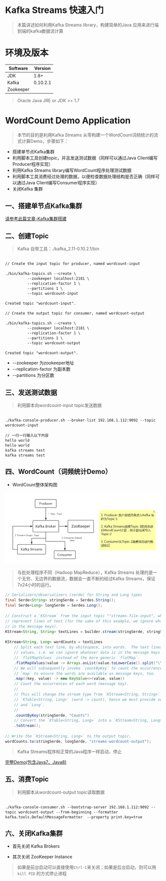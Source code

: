 # Kafka Streams 快速入门

 > 本篇讲述如何利用Kafka Streams library，构建简单的Java 应用来进行端到端的kafka数据流计算

# 环境及版本

| Software   | Version   |
| ---------- |-----------|
| JDK        | 1.8+      |
| Kafka      | 0.10.2.1  |
| Zookeeper  |           |

> Oracle Java JRE or JDK >= 1.7 

#  WordCount Demo Application 

> 本节的目的是利用Kafka Streams 从零构建一个WordCount词频统计的流式计算Demo，步骤如下：

- 搭建单节点Kafka集群
- 利用脚本工具创建topic，并且发送测试数据（同样可以通过Java Client编写Producer程序实现）
- 利用Kafka Streams library编写WordCount程序处理测试数据
- 利用脚本工具消费经过处理的数据，以便检查数据处理结构是否正确（同样可以通过Java Client编写Consumer程序实现）
- 关闭Kafka 集群

## 一、搭建单节点Kafka集群

[请参考此篇文章-Kafka集群搭建]()

## 二、创建Topic

> Kafka 自带工具：./kafka_2.11-0.10.2.1/bin 

```shell

// Create the input topic for producer, named wordcount-input

./bin/kafka-topics.sh --create \
          --zookeeper localhost:2181 \
          --replication-factor 1 \
          --partitions 1 \
          --topic wordcount-input

Created topic "wordcount-input".

// Create the output topic for consumer, named wordcount-output

./bin/kafka-topics.sh --create \
          --zookeeper localhost:2181 \
          --replication-factor 1 \
          --partitions 1 \
          --topic wordcount-output

Created topic "wordcount-output".
```

- --zookeeper 为zookeeper地址
- --replication-factor 为副本数
- --partitions 为分区数

## 三、发送测试数据

> 利用脚本向wordcount-input topic发送数据

```shell

./kafka-console-producer.sh --broker-list 192.168.1.112:9092 --topic wordcount-input

// 一行一行输入以下内容
hello world
hello world
kafka streams test
kafka streams test
```

## 四、WordCount（词频统计Demo）

- WordCount整体架构图

![WordCount整体架构图](https://github.com/imperio-wxm/kafka-streams-documents/blob/64eb084c4c0efddf0d614e48b4bf2ab6c481784a/pictures/WordCount%E6%9E%B6%E6%9E%84%E5%9B%BE.png?raw=true)

> 与批处理程序不同（Hadoop MapReduce），Kafka Streams 处理的是一个无穷、无边界的数据流，数据会一直不断的经过Kafka Streams，保证7x24小时的运行。

```java
// Serializers/deserializers (serde) for String and Long types
final Serde<String> stringSerde = Serdes.String();
final Serde<Long> longSerde = Serdes.Long();

// Construct a `KStream` from the input topic ""streams-file-input", where message values
// represent lines of text (for the sake of this example, we ignore whatever may be stored
// in the message keys).
KStream<String, String> textLines = builder.stream(stringSerde, stringSerde, "streams-file-input");

KStream<String, Long> wordCounts = textLines
    // Split each text line, by whitespace, into words.  The text lines are the message
    // values, i.e. we can ignore whatever data is in the message keys and thus invoke
    // `flatMapValues` instead of the more generic `flatMap`.
    .flatMapValues(value -> Arrays.asList(value.toLowerCase().split("\\W+")))
    // We will subsequently invoke `countByKey` to count the occurrences of words, so we use
    // `map` to ensure the words are available as message keys, too.
    .map((key, value) -> new KeyValue<>(value, value))
    // Count the occurrences of each word (message key).
    //
    // This will change the stream type from `KStream<String, String>` to
    // `KTable<String, Long>` (word -> count), hence we must provide serdes for `String`
    // and `Long`.
    //
    .countByKey(stringSerde, "Counts")
    // Convert the `KTable<String, Long>` into a `KStream<String, Long>`.
    .toStream();

// Write the `KStream<String, Long>` to the output topic.
wordCounts.to(stringSerde, longSerde, "streams-wordcount-output");
```

> Kafka Streams程序和正常的Java程序一样启动、停止

[完整Demo(包含Java7、Java8)](https://github.com/imperio-wxm/kafka-best-practice/tree/master/demo-for-documents/streams-wordcount)

## 五、消费Topic

> 利用脚本从wordcount-output topic读取数据

```shell

./kafka-console-consumer.sh --bootstrap-server 192.168.1.112:9092 --topic wordcount-output --from-beginning --formatter kafka.tools.DefaultMessageFormatter  --property print.key=true
```

## 六、关闭Kafka集群

- 首先关闭 Kafka Brokers

- 其次关闭 ZooKeeper Instance

> 如果是前台启动可以直接使用`Ctrl-C`来关闭；如果是后台启动，则可以用`kill PID` 的方式停止进程